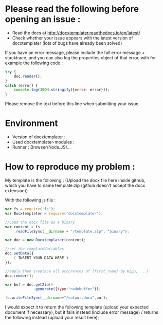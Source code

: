 Please read the following before opening an issue :
===================================================

-	Read the docs at http://docxtemplater.readthedocs.io/en/latest/
-	Check whether your issue appears with the latest version of docxtemplater (lots of bugs have already been solved)

If you have an error message, please include the full error message + stacktrace, and you can also log the properties object of that error, with for example the following code :

```js
try {
	doc.render();
}
catch (error) {
	console.log(JSON.stringify({error: error}));
}
```

Please remove the text before this line when submitting your issue.

Environment
===========

-	Version of docxtemplater :
-	Used docxtemplater-modules :
-	Runner : Browser/Node.JS/...

How to reproduce my problem :
=============================

My template is the following : (Upload the docx file here inside github, which you have to name template.zip (github doesn't accept the docx extension))

With the following js file :

```js
var fs = require('fs');
var Docxtemplater = require('docxtemplater');

//Load the docx file as a binary
var content = fs
    .readFileSync(__dirname + "/template.zip", "binary");

var doc = new Docxtemplater(content);

//set the templateVariables
doc.setData({
	( INSERT YOUR DATA HERE )
});

//apply them (replace all occurences of {first_name} by Hipp, ...)
doc.render();

var buf = doc.getZip()
             .generate({type:"nodebuffer"});

fs.writeFileSync(__dirname+"/output.docx",buf);
```

I would expect it to return the following template (upload your expected document if necessary), but it fails instead (include error message) / returns the following instead (upload your result here);
